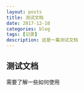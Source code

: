 ```yaml
---
layout: posts
title: 测试文档
date: 2017-12-10
categories: blog
tags: [记录]
description: 这是一篇测试文档
---
```


## 测试文档

需要了解一些如何使用
